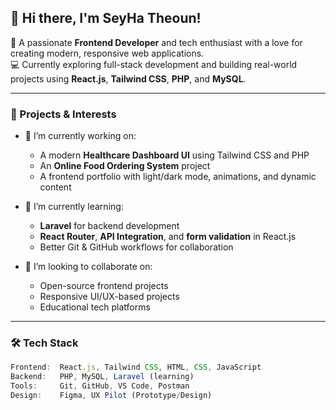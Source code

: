 ## 👋 Hi there, I'm SeyHa Theoun!

🎯 A passionate **Frontend Developer** and tech enthusiast with a love for creating modern, responsive web applications.  
💻 Currently exploring full-stack development and building real-world projects using **React.js**, **Tailwind CSS**, **PHP**, and **MySQL**.

---

### 🚀 Projects & Interests

- 🔭 I’m currently working on:
  - A modern **Healthcare Dashboard UI** using Tailwind CSS and PHP
  - An **Online Food Ordering System** project
  - A frontend portfolio with light/dark mode, animations, and dynamic content

- 🌱 I’m currently learning:
  - **Laravel** for backend development
  - **React Router**, **API Integration**, and **form validation** in React.js
  - Better Git & GitHub workflows for collaboration

- 👯 I’m looking to collaborate on:
  - Open-source frontend projects
  - Responsive UI/UX-based projects
  - Educational tech platforms

---

### 🛠️ Tech Stack

```js
Frontend:  React.js, Tailwind CSS, HTML, CSS, JavaScript  
Backend:   PHP, MySQL, Laravel (learning)  
Tools:     Git, GitHub, VS Code, Postman  
Design:    Figma, UX Pilot (Prototype/Design)
